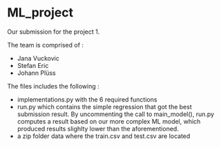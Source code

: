 # ML_project


Our submission for the project 1.

The team is comprised of :
  - Jana Vuckovic
  - Stefan Eric
  - Johann Plüss


The files includes the following :
  - implementations.py with the 6 required functions
  - run.py which contains the simple regression that got the best submission result. By uncommenting the call to main_model(), run.py computes a result based on our more complex ML model, which produced results slighlty lower than the aforementioned.
  - a zip folder data where the train.csv and test.csv are located
